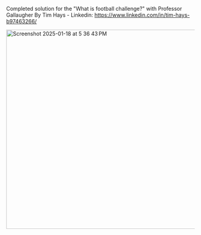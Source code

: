Completed solution for the "What is football challenge?" with Professor Gallaugher
By Tim Hays - Linkedin: https://www.linkedin.com/in/tim-hays-b97463266/


<img width="533" alt="Screenshot 2025-01-18 at 5 36 43 PM" src="https://github.com/user-attachments/assets/60a86d15-9ce9-4681-b3c8-195bf5c61cb9" />
